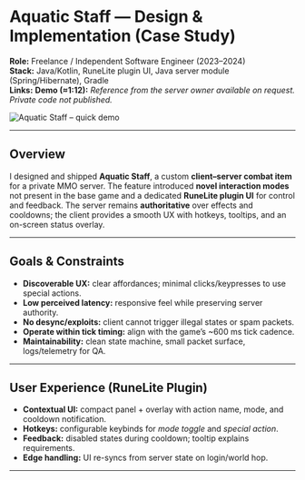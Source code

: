 # Aquatic Staff — Design & Implementation (Case Study)

**Role:** Freelance / Independent Software Engineer (2023–2024)  
**Stack:** Java/Kotlin, RuneLite plugin UI, Java server module (Spring/Hibernate), Gradle  
**Links:** **Demo (≈1:12):** 
*Reference from the server owner available on request. Private code not published.*

![Aquatic Staff – quick demo](demo.gif)

---

## Overview
I designed and shipped **Aquatic Staff**, a custom **client–server combat item** for a private MMO server. The feature introduced **novel interaction modes** not present in the base game and a dedicated **RuneLite plugin UI** for control and feedback. The server remains **authoritative** over effects and cooldowns; the client provides a smooth UX with hotkeys, tooltips, and an on-screen status overlay.

---

## Goals & Constraints
- **Discoverable UX:** clear affordances; minimal clicks/keypresses to use special actions.  
- **Low perceived latency:** responsive feel while preserving server authority.  
- **No desync/exploits:** client cannot trigger illegal states or spam packets.  
- **Operate within tick timing:** align with the game’s ~600 ms tick cadence.  
- **Maintainability:** clean state machine, small packet surface, logs/telemetry for QA.

---

## User Experience (RuneLite Plugin)
- **Contextual UI:** compact panel + overlay with action name, mode, and cooldown notification.  
- **Hotkeys:** configurable keybinds for *mode toggle* and *special action*.  
- **Feedback:** disabled states during cooldown; tooltip explains requirements.  
- **Edge handling:** UI re-syncs from server state on login/world hop.

---
